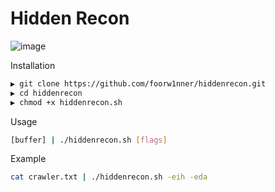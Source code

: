 # Hidden Recon

![image](https://github.com/user-attachments/assets/223b8362-198f-49bc-a3b4-a9d084baf41f)

Installation
```bash
▶ git clone https://github.com/foorw1nner/hiddenrecon.git
▶ cd hiddenrecon
▶ chmod +x hiddenrecon.sh
```

Usage
```bash
[buffer] | ./hiddenrecon.sh [flags]
```

Example
```bash
cat crawler.txt | ./hiddenrecon.sh -eih -eda
```



